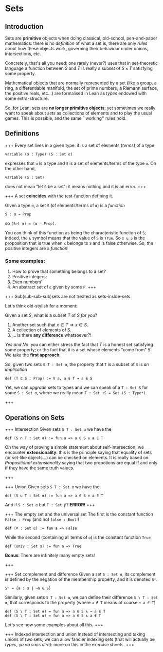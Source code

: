 # Sets

## Introduction
Sets are **primitive** objects when doing classical, old-school, pen-and-paper mathematics: there is no *definition* of what a set is, there are only *rules* about how these objects work, governing their behaviour under unions, intersections, etc. 

Concretely, that's all you need: one rarely (never?) uses that in set-theoretic language a function between $S$ and $T$ is really a subset of $S\times T$ satisfying some property.

Mathematical objects that are normally represented by a set (like a group, a ring, a differentiable manifold, the set of prime numbers, a Riemann surface, the positive reals, etc...) are formalised in Lean as *types* endowed with some extra-structure.

So, for Lean, sets are **no longer primitive objects**; yet sometimes we really want to speak about *sets* as collections of elements and to play the usual games. This is possible, and the same ``working'' rules hold.


## Definitions

+++ Every set lives in a given type: it is a set of elements (*terms*) of a type:
```lean
variable (α : Type) (S : Set α)
```
expresses that `α` is a type and `S` is a set of elements/terms of the type `α`. On the other hand,
```lean
variable (S : Set)
```
does not mean "let `S` be a set": it means nothing and it is an error.
+++

+++ A set **coincides** with the test-function defining it.

 Given a type `α`, a set `S` (of elements/terms of `α`) is a *function*
```lean
S : α → Prop
```
so `(Set α) = (α → Prop)`.

You can think of this function as being the characteristic function of `S`; indeed, the `∈` symbol means that the value of `S` is `True`. So `x ∈ S` is the proposition that is true when `x` belongs to `S` and is false otherwise. So, the positive integers are a *function*!

### Some examples: 
1. How to prove that something belongs to a set?
1. Positive integers;
1. Even numbers'
1. An abstract set of `α` given by some `P`.
+++

+++ Sub(sub-sub-sub)sets are not treated as sets-inside-sets.

Let's think old-stylish for a moment:

Given a set $S$, what is a subset $T$ of $S$ *for you*?
1. Another set such that $x\in T\Rightarrow x \in S$.
1. A collection of elements of $S$.
1. ... is there **any difference** whatsoever?!

*Yes and No*: you can either stress the fact that $T$ is a honest set satisfying some property; or the fact that it is a set whose elements "come from" $S$. We take the **first approach**.


So, given two sets  `S T : Set α`, the property that `T` is a subset of `S` is *an implication*
```lean
def (T ⊆ S : Prop) := ∀ a, a ∈ T → a ∈ S
```

Yet, we can _upgrade_ sets to types and we can speak of a `T : Set S` for some `S : Set α`, where we 
really mean `T : Set ↑S = Set (S : Type*)`.

+++

## Operations on Sets
+++ Intersection
Given sets `S T : Set α` we have the
```lean
def (S ∩ T : Set α) := fun a => a ∈ S ∧ a ∈ T
```
On the way of proving a simple statement about self-intersection, we encounter **extensionality**: this is the principle saying that equality of sets (or set-like objects...) can be checked on elements. It is really based on _Propositional extensionality_ saying that two propotions are equal if and only if they have the same truth values.

+++

+++ Union
Given sets `S T : Set α` we have the
```lean
def (S ∪ T : Set α) := fun a => a ∈ S ∨ a ∈ T
```

And if `S : Set α` but `T : Set β`? **ERROR!**
+++

+++ The empty set and the universal set
The first is the constant function `False : Prop` (and not `false : Bool`!)
```lean
def (∅ : Set α) := fun a => False
```
While the second (containing all terms of `α`) is the constant function `True`
```lean
def (univ : Set α) := fun a => True
```
**Bonus**: There are infinitely many empty sets!

+++



+++ Set complement and difference
Given a set `S : Set α`, its complement is defined by the negation of the membership property, and it is denoted `Sᶜ`.
```lean
Sᶜ = {a : α | ¬a ∈ S}
```

Similarly, given sets `S T : Set α`, we can define their difference `S \ T : Set α`, that corresponds to the property (where `a ∉ T` means of course `¬ a ∈ T`)
```lean
def (S \ T : Set α) = fun a => a ∈ S ∧ ¬ a ∈ T
def (S \ T : Set α) = fun a => a ∈ S ∧ a ∉ T
```

Let's see now some examples about all this.
+++

+++ Indexed intersection and union
Instead of intersecting and taking unions of *two* sets, we can allow fancier indexing sets (that will actually be *types*, *ça va sans dire*): more on this in the exercise sheets.
+++

